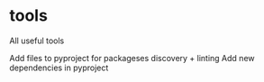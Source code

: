 # tools
All useful tools

Add files to pyproject for packageses discovery + linting
Add new dependencies in pyproject
